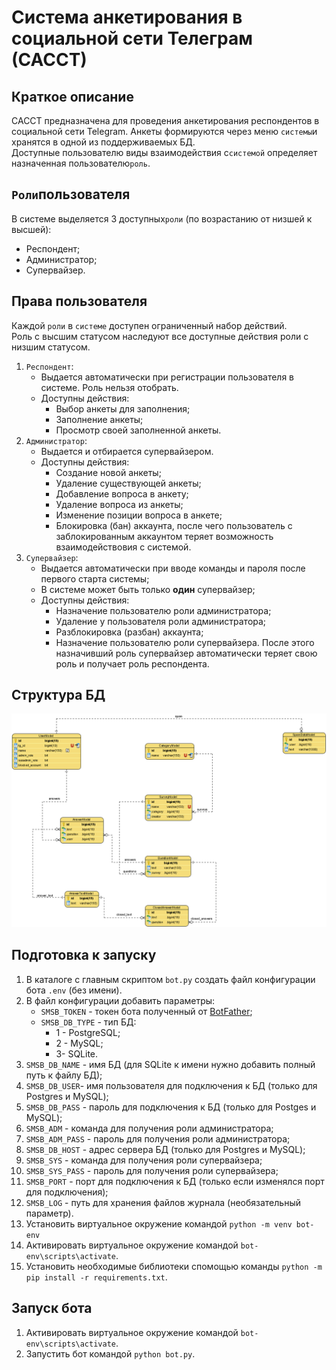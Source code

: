 # Система анкетирования в социальной сети Телеграм (САССТ)

## Краткое описание

САССТ предназначена для проведения анкетирования респондентов в социальной сети Telegram.
Анкеты формируются через меню `системы`и хранятся в одной из поддерживаемых БД.  
Доступные пользователю виды взаимодействия с`системой` определяет назначенная пользователю`роль`.

## `Роли`пользователя

В системе выделяется 3 доступных`роли` (по возрастанию от низшей к высшей):

- Респондент;
- Администратор;
- Супервайзер.

## Права пользователя

Каждой `роли` в `системе` доступен ограниченный набор действий.  
Роль с высшим статусом наследуют все доступные действия роли с низшим статусом.

1. `Респондент`:
    - Выдается автоматически при регистрации пользователя в системе. Роль нельзя отобрать.
    - Доступны действия:
        - Выбор анкеты для заполнения;
        - Заполнение анкеты;
        - Просмотр своей заполненной анкеты.
2. `Администратор`:
    - Выдается и отбирается супервайзером.
    - Доступны действия:
        - Создание новой анкеты;
        - Удаление существующей анкеты;
        - Добавление вопроса в анкету;
        - Удаление вопроса из анкеты;
        - Изменение позиции вопроса в анкете;
        - Блокировка (бан) аккаунта, после чего пользователь с заблокированным аккаунтом теряет возможность
          взаимодействовия с системой.
3. `Супервайзер`:
    - Выдается автоматически при вводе команды и пароля после первого старта системы;
    - В системе может быть только **один** супервайзер;
    - Доступны действия:
        - Назначение пользователю роли администратора;
        - Удаление у пользователя роли администратора;
        - Разблокировка (разбан) аккаунта;
        - Назначение пользователю роли супервайзера. После этого назначивший роль супервайзер автоматически теряет свою
          роль и получает роль респондента.

## Структура БД

![](\docs\db_structure.png)

## Подготовка к запуску

1. В каталоге с главным скриптом `bot.py` создать файл конфигурации бота `.env` (без имени).
2. В файл конфигурации добавить параметры:
    - `SMSB_TOKEN` - токен бота полученный от [BotFather](https://t.me/BotFather);
    - `SMSB_DB_TYPE` - тип БД:
        - 1 - PostgreSQL;
        - 2 - MySQL;
        - 3- SQLite.
3. `SMSB_DB_NAME` - имя БД (для SQLite к имени нужно добавить полный путь к файлу БД);
4. `SMSB_DB_USER`- имя пользователя для подключения к БД (только для Postgres и MySQL);
4. `SMSB_DB_PASS` - пароль для подключения к БД (только для Postges и MySQL);
5. `SMSB_ADM` - команда для получения роли администратора;
6. `SMSB_ADM_PASS` - пароль для получения роли администратора;
7. `SMSB_DB_HOST` - адрес сервера БД (только для Postgres и MySQL);
8. `SMSB_SYS` - команда для получения роли супервайзера;
9. `SMSB_SYS_PASS` - пароль для получения роли супервайзера;
10. `SMSB_PORT` - порт для подключения к БД (только если изменялся порт для подключения);
11. `SMSB_LOG` - путь для хранения файлов журнала (необязательный параметр).
12. Установить виртуальное окружение командой `python -m venv bot-env`
13. Активировать виртуальное окружение командой `bot-env\scripts\activate`.
14. Установить необходимые библиотеки спомощью команды `python -m pip install -r requirements.txt`.

## Запуск бота

1. Активировать виртуальное окружение командой `bot-env\scripts\activate`.
2. Запустить бот командой `python bot.py`.